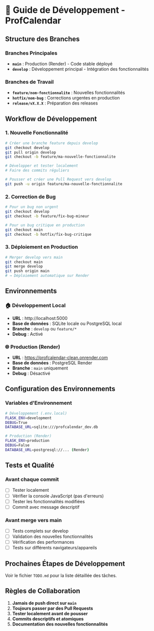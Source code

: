 # 🚀 Guide de Développement - ProfCalendar

## Structure des Branches

### Branches Principales
- **`main`** : Production (Render) - Code stable déployé
- **`develop`** : Développement principal - Intégration des fonctionnalités

### Branches de Travail
- **`feature/nom-fonctionnalite`** : Nouvelles fonctionnalités
- **`hotfix/nom-bug`** : Corrections urgentes en production
- **`release/vX.X.X`** : Préparation des releases

## Workflow de Développement

### 1. Nouvelle Fonctionnalité
```bash
# Créer une branche feature depuis develop
git checkout develop
git pull origin develop
git checkout -b feature/ma-nouvelle-fonctionnalite

# Développer et tester localement
# Faire des commits réguliers

# Pousser et créer une Pull Request vers develop
git push -u origin feature/ma-nouvelle-fonctionnalite
```

### 2. Correction de Bug
```bash
# Pour un bug non urgent
git checkout develop
git checkout -b feature/fix-bug-mineur

# Pour un bug critique en production
git checkout main
git checkout -b hotfix/fix-bug-critique
```

### 3. Déploiement en Production
```bash
# Merger develop vers main
git checkout main
git merge develop
git push origin main
# → Déploiement automatique sur Render
```

## Environnements

### 🏠 Développement Local
- **URL** : http://localhost:5000
- **Base de données** : SQLite locale ou PostgreSQL local
- **Branche** : `develop` ou `feature/*`
- **Debug** : Activé

### 🌐 Production (Render)
- **URL** : https://profcalendar-clean.onrender.com
- **Base de données** : PostgreSQL Render
- **Branche** : `main` uniquement
- **Debug** : Désactivé

## Configuration des Environnements

### Variables d'Environnement
```bash
# Développement (.env.local)
FLASK_ENV=development
DEBUG=True
DATABASE_URL=sqlite:///profcalendar_dev.db

# Production (Render)
FLASK_ENV=production
DEBUG=False
DATABASE_URL=postgresql://... (Render)
```

## Tests et Qualité

### Avant chaque commit
- [ ] Tester localement
- [ ] Vérifier la console JavaScript (pas d'erreurs)
- [ ] Tester les fonctionnalités modifiées
- [ ] Commit avec message descriptif

### Avant merge vers main
- [ ] Tests complets sur develop
- [ ] Validation des nouvelles fonctionnalités
- [ ] Vérification des performances
- [ ] Tests sur différents navigateurs/appareils

## Prochaines Étapes de Développement

Voir le fichier `TODO.md` pour la liste détaillée des tâches.

## Règles de Collaboration

1. **Jamais de push direct sur `main`**
2. **Toujours passer par des Pull Requests**
3. **Tester localement avant de pousser**
4. **Commits descriptifs et atomiques**
5. **Documentation des nouvelles fonctionnalités**